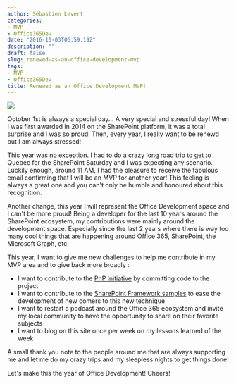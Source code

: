 ```yaml
---
author: Sébastien Levert
categories:
- MVP
- Office365Dev
date: "2016-10-03T06:59:19Z"
description: ""
draft: false
slug: renewed-as-an-office-development-mvp
tags:
- MVP
- Office365Dev
title: Renewed as an Office Development MVP!
---
```



![](/content/images/2016/10/OfficeDev2016-1.jpg)

October 1st is always a special day... A very special and stressful day! When I was first awarded in 2014 on the SharePoint platform, it was a total surprise and I was so proud! Then, every year, I really want to be renewd but I am always stressed! 

This year was no exception. I had to do a crazy long road trip to get to Quebec for the SharePoint Saturday and I was expecting any scenario. Luckily enough, around 11 AM, I had the pleasure to receive the fabulous email confirming that I will be an MVP for another year! This feeling is always a great one and you can't only be humble and honoured about this recognition. 

Another change, this year I will represent the Office Development space and I can't be more proud! Being a developer for the last 10 years around the SharePoint ecosystem, my contributions were mainly around the development space. Especially since the last 2 years where there is way too many cool things that are happening around Office 365, SharePoint, the Microsoft Graph, etc. 

This year, I want to give me new challenges to help me contribute in my MVP area and to give back more broadly :

* I want to contribute to the [PnP initiative](https://github.com/OfficeDev/PnP) by committing code to the project
* I want to contribute to the [SharePoint Framework samples](https://github.com/SharePoint/sp-dev-samples) to ease the development of new comers to this new technique
* I want to restart a podcast around the Office 365 ecosystem and invite my local community to have the opportunity to share on their favorite subjects
* I want to blog on this site once per week on my lessons learned of the week

A small thank you note to the people around me that are always supporting me and let me do my crazy trips and my sleepless nights to get things done!

Let's make this the year of Office Development! Cheers!